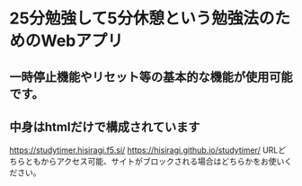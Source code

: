 # 25分勉強して5分休憩という勉強法のためのWebアプリ
## 一時停止機能やリセット等の基本的な機能が使用可能です。
## 中身はhtmlだけで構成されています
https://studytimer.hisiragi.f5.si/ 
https://hisiragi.github.io/studytimer/
URLどちらともからアクセス可能、サイトがブロックされる場合はどちらかをお使いください。
